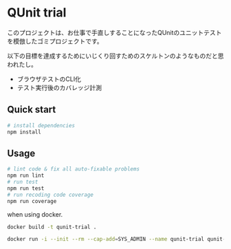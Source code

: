 QUnit trial
===========

このプロジェクトは、お仕事で手直しすることになったQUnitのユニットテストを模倣したゴミプロジェクトです。

以下の目標を達成するためにいじくり回すためのスケルトンのようなものだと思われたし。

- ブラウザテストのCLI化
- テスト実行後のカバレッジ計測

Quick start
-----------

```sh
# install dependencies
npm install
```

Usage
-----

```sh
# lint code & fix all auto-fixable problems
npm run lint
# run test
npm run test
# run recoding code coverage
npm run coverage
```

when using docker.

```sh
docker build -t qunit-trial .

docker run -i --init --rm --cap-add=SYS_ADMIN --name qunit-trial qunit-trial npm run test
```